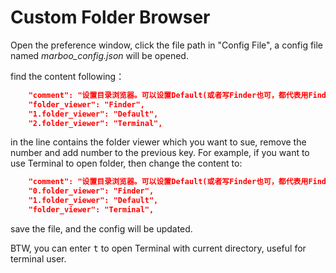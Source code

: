 # Custom Folder Browser

<!--
Author: amoblin
create time: 2015-08-07 06:44:14

This file is created by Marboo<http://marboo.io> template file $MARBOO_HOME/.media/starts/default.md
本文件由 Marboo<http://marboo.io> 模板文件 $MARBOO_HOME/.media/starts/default.md 创建
-->

Open the preference window, click the file path in "Config File", a config file named *marboo_config.json* will be opened.

find the content following：

```json
    "comment": "设置目录浏览器。可以设置Default(或者写Finder也可，都代表用Finder打开)或Terminal等",
    "folder_viewer": "Finder",
    "1.folder_viewer": "Default",
    "2.folder_viewer": "Terminal",
```
in the line contains the folder viewer which you want to sue, remove the number and add number to the previous key. For example, if you want to use Terminal to open folder, then change the content to:

```json
    "comment": "设置目录浏览器。可以设置Default(或者写Finder也可，都代表用Finder打开)或Terminal等",
    "0.folder_viewer": "Finder",
    "1.folder_viewer": "Default",
    "folder_viewer": "Terminal",
```

save the file, and the config will be updated.

BTW, you can enter <kbd>t</kbd> to open Terminal with current directory, useful for terminal user.

